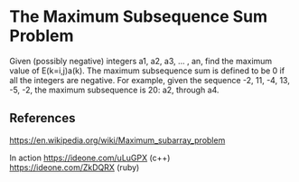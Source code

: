 
#  The Maximum Subsequence Sum Problem
 
   Given (possibly negative) integers a1, a2, a3, ... , an, find the maximum value of E(k=i,j)a(k). The maximum subsequence
   sum is defined to be 0 if all the integers are negative. For example, given the sequence -2, 11, -4, 13, -5, -2, the
   maximum subsequence is 20: a2, through a4.

## References

   https://en.wikipedia.org/wiki/Maximum_subarray_problem
   
In action https://ideone.com/uLuGPX (c++)   
          https://ideone.com/ZkDQRX (ruby)
 
 

